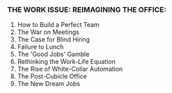 ### THE WORK ISSUE: REIMAGINING THE OFFICE:

1. How to Build a Perfect Team
2. The War on Meetings
3. The Case for Blind Hiring
4. Failure to Lunch
5. The 'Good Jobs' Gamble
6. Rethinking the Work-Life Equation
7. The Rise of White-Collar Automation
8. The Post-Cubicle Office
9. The New Dream Jobs

